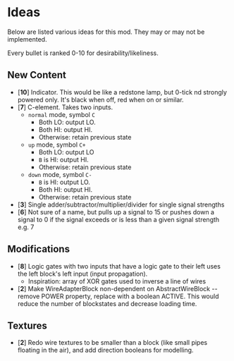 # Ideas

Below are listed various ideas for this mod. They may or may not be implemented.

Every bullet is ranked 0-10 for desirability/likeliness.

## New Content
- [**10**] Indicator. This would be like a redstone lamp, but 0-tick nd strongly powered only. It's black when off, red when on or similar.
- [**7**] C-element. Takes two inputs.
  - `normal` mode, symbol `C`
    - Both LO: output LO.
    - Both HI: output HI.
    - Otherwise: retain previous state
  - `up` mode, symbol `C+`
    - Both LO: output LO
    - `B` is HI: output HI.
    - Otherwise: retain previous state
  - `down` mode, symbol `C-`
    - `B` is HI: output LO.
    - Both HI: output HI.
    - Otherwise: retain previous state
- [**3**] Single adder/subtractor/multiplier/divider for single signal strengths
- [**6**] Not sure of a name, but pulls up a signal to 15 or pushes down a signal to 0 if the signal exceeds or is less than a given signal strength e.g. 7

## Modifications
- [**8**] Logic gates with two inputs that have a logic gate to their left uses the left block's left input (input propagation).
  - Inspiration: array of XOR gates used to inverse a line of wires
- [**2**] Make WireAdapterBlock non-dependent on AbstractWireBlock -- remove POWER property, replace with a boolean ACTIVE. This would reduce the number of blockstates and decrease loading time.

## Textures
- [**2**] Redo wire textures to be smaller than a block (like small pipes floating in the air), and add direction booleans for modelling.
